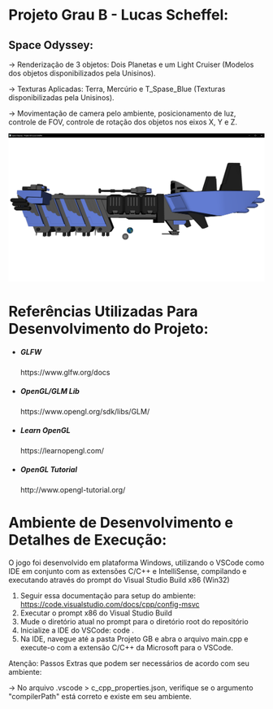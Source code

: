 # Projeto Grau B - Lucas Scheffel:

## Space Odyssey:

-> Renderização de 3 objetos: Dois Planetas e um Light Cruiser (Modelos dos objetos disponibilizados pela Unisinos).

-> Texturas Aplicadas: Terra, Mercúrio e T_Spase_Blue (Texturas disponibilizadas pela Unisinos).

-> Movimentação de camera pelo ambiente, posicionamento de luz, controle de FOV, controle de rotação dos objetos nos eixos X, Y e Z.

![Space Odyssey](SpaceOdyssey.png)

# Referências Utilizadas Para Desenvolvimento do Projeto:

<ul>
  <li>
    <h5>GLFW</h5>
    https://www.glfw.org/docs
  </li>
  <li>
    <h5>OpenGL/GLM Lib</h5>
    https://www.opengl.org/sdk/libs/GLM/
  </li>
  <li>
    <h5>Learn OpenGL</h5>
    https://learnopengl.com/
  </li>
  <li>
    <h5>OpenGL Tutorial </h5>
    http://www.opengl-tutorial.org/
  </li>
</ul>

# Ambiente de Desenvolvimento e Detalhes de Execução:

O jogo foi desenvolvido em plataforma Windows, utilizando o VSCode como IDE em conjunto com as extensões C/C++ e IntelliSense, compilando e executando através do prompt do Visual Studio Build x86 (Win32)

1. Seguir essa documentação para setup do ambiente: https://code.visualstudio.com/docs/cpp/config-msvc
2. Executar o prompt x86 do Visual Studio Build
3. Mude o diretório atual no prompt para o diretório root do repositório
4. Inicialize a IDE do VSCode: code .
5. Na IDE, navegue até a pasta Projeto GB e abra o arquivo main.cpp e execute-o com a extensão C/C++ da Microsoft para o VSCode.

Atenção: Passos Extras que podem ser necessários de acordo com seu ambiente:

-> No arquivo .vscode > c_cpp_properties.json, verifique se o argumento "compilerPath" está correto e existe em seu ambiente.